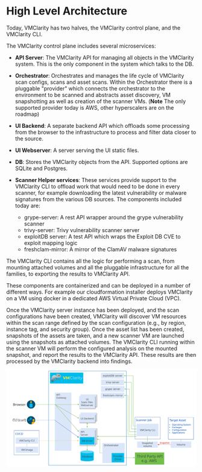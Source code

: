 # High Level Architecture

Today, VMClarity has two halves, the VMClarity control plane, and the
VMClarity CLI.

The VMClarity control plane includes several microservices:

- **API Server**: The VMClarity API for managing all objects in the VMClarity
  system. This is the only component in the system which talks to the DB.

- **Orchestrator**: Orchestrates and manages the life cycle of VMClarity
  scan configs, scans and asset scans. Within the Orchestrator there is a
  pluggable "provider" which connects the orchestrator to the environment to be
  scanned and abstracts asset discovery, VM snapshotting as well as creation of
  the scanner VMs. (**Note** The only supported provider today is AWS, other
  hyperscalers are on the roadmap)

- **UI Backend**: A separate backend API which offloads some processing from
  the browser to the infrastructure to process and filter data closer to the
  source.

- **UI Webserver**: A server serving the UI static files.

- **DB**: Stores the VMClarity objects from the API. Supported options are
  SQLite and Postgres.

- **Scanner Helper services**: These services provide support to the VMClarity
  CLI to offload work that would need to be done in every scanner, for example
  downloading the latest vulnerability or malware signatures from the various DB
  sources. The components included today are:
    - grype-server: A rest API wrapper around the grype vulnerability scanner
    - trivy-server: Trivy vulnerability scanner server
    - exploitDB server: A test API which wraps the Exploit DB CVE to exploit mapping logic
    - freshclam-mirror: A mirror of the ClamAV malware signatures

The VMClarity CLI contains all the logic for performing a scan, from mounting
attached volumes and all the pluggable infrastructure for all the families, to
exporting the results to VMClarity API.

These components are containerized and can be deployed in a number of different
ways. For example our cloudformation installer deploys VMClarity on a VM using
docker in a dedicated AWS Virtual Private Cloud (VPC).

Once the VMClarity server instance has been deployed, and the scan
configurations have been created, VMClarity will discover VM resources within
the scan range defined by the scan configuration (e.g., by region, instance
tag, and security group). Once the asset list has been created, snapshots of
the assets are taken, and a new scanner VM are launched using the snapshots as
attached volumes. The VMClarity CLI running within the scanner VM will perform
the configured analysis on the mounted snapshot, and report the results to the
VMClarity API. These results are then processed by the VMClarity backend into
findings.

![VMClarity Architecture Overview](img/vmclarity-arch-20230725.svg)
